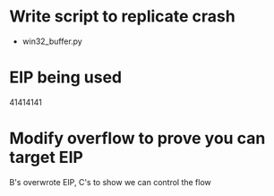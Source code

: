# Write script to replicate crash

* win32_buffer.py

# EIP being used

41414141

# Modify overflow to prove you can target EIP

B's overwrote EIP, C's to show we can control the flow
